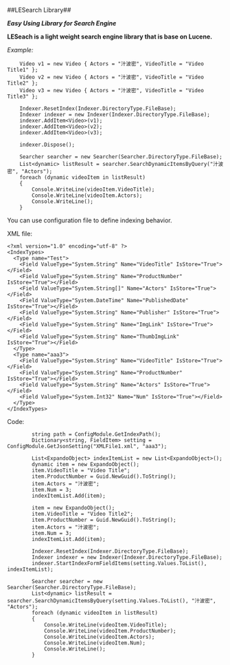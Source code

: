 ##LESearch Library##

***Easy Using Library for Search Engine***

**LESeach is a light weight search engine library that is base on Lucene.**

*Example:*

        Video v1 = new Video { Actors = "汁波密", VideoTitle = "Video Title1" };
        Video v2 = new Video { Actors = "汁波密", VideoTitle = "Video Title2" };
        Video v3 = new Video { Actors = "汁波密", VideoTitle = "Video Title3" };

        Indexer.ResetIndex(Indexer.DirectoryType.FileBase);
        Indexer indexer = new Indexer(Indexer.DirectoryType.FileBase);
        indexer.AddItem<Video>(v1);
        indexer.AddItem<Video>(v2);
        indexer.AddItem<Video>(v3);

        indexer.Dispose();

        Searcher searcher = new Searcher(Searcher.DirectoryType.FileBase);
        List<dynamic> listResult = searcher.SearchDynamicItemsByQuery("汁波密", "Actors");
        foreach (dynamic videoItem in listResult)
        {
            Console.WriteLine(videoItem.VideoTitle);
            Console.WriteLine(videoItem.Actors);
            Console.WriteLine();
        }

You can use configuration file to define indexing behavior.

XML file:

	<?xml version="1.0" encoding="utf-8" ?>
	<IndexTypes>
	  <Type name="Test">
	    <Field ValueType="System.String" Name="VideoTitle" IsStore="True"></Field>
	    <Field ValueType="System.String" Name="ProductNumber" IsStore="True"></Field>
	    <Field ValueType="System.String[]" Name="Actors" IsStore="True"></Field>
	    <Field ValueType="System.DateTime" Name="PublishedDate" IsStore="True"></Field>
	    <Field ValueType="System.String" Name="Publisher" IsStore="True"></Field>
	    <Field ValueType="System.String" Name="ImgLink" IsStore="True"></Field>
	    <Field ValueType="System.String" Name="ThumbImgLink" IsStore="True"></Field>
	  </Type>
	  <Type name="aaa3">
	    <Field ValueType="System.String" Name="VideoTitle" IsStore="True"></Field>
	    <Field ValueType="System.String" Name="ProductNumber" IsStore="True"></Field>
	    <Field ValueType="System.String" Name="Actors" IsStore="True"></Field>
	    <Field ValueType="System.Int32" Name="Num" IsStore="True"></Field>
	  </Type>
	</IndexTypes>

Code:

            string path = ConfigModule.GetIndexPath();
            Dictionary<string, FieldItem> setting = ConfigModule.GetJsonSetting("XMLFile1.xml", "aaa3");

            List<ExpandoObject> indexItemList = new List<ExpandoObject>();
            dynamic item = new ExpandoObject();
            item.VideoTitle = "Video Title";
            item.ProductNumber = Guid.NewGuid().ToString();
            item.Actors = "汁波密";
            item.Num = 3;
            indexItemList.Add(item);

            item = new ExpandoObject();
            item.VideoTitle = "Video Title2";
            item.ProductNumber = Guid.NewGuid().ToString();
            item.Actors = "汁波密";
            item.Num = 3;
            indexItemList.Add(item);

            Indexer.ResetIndex(Indexer.DirectoryType.FileBase);
            Indexer indexer = new Indexer(Indexer.DirectoryType.FileBase);
            indexer.StartIndexFormFieldItems(setting.Values.ToList(), indexItemList);

            Searcher searcher = new Searcher(Searcher.DirectoryType.FileBase);
            List<dynamic> listResult = searcher.SearchDynamicItemsByQuery(setting.Values.ToList(), "汁波密", "Actors");
            foreach (dynamic videoItem in listResult)
            {
                Console.WriteLine(videoItem.VideoTitle);
                Console.WriteLine(videoItem.ProductNumber);
                Console.WriteLine(videoItem.Actors);
                Console.WriteLine(videoItem.Num);
                Console.WriteLine();
            }
